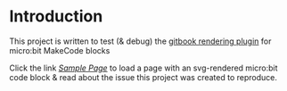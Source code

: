 # Introduction

This project is written to test (& debug) the [gitbook rendering plugin](https://github.com/microsoft/gitbook-plugin-pxt)  for micro:bit MakeCode blocks

Click the link [_Sample Page_](samplepage.html) to load a page with an svg-rendered micro:bit code block & read about the issue this project was created to reproduce.
